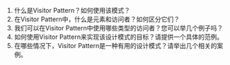 

1. 什么是Visitor Pattern？如何使用该模式？
2. 在Visitor Pattern中，什么是元素和访问者？如何区分它们？
3. 我们可以在Visitor Pattern中使用哪些类型的访问者？您可以举几个例子吗？
4. 如何使用Visitor Pattern来实现该设计模式的目标？请提供一个具体的范例。
5. 在哪些情况下，Visitor Pattern是一种有用的设计模式？请举出几个相关的案例。